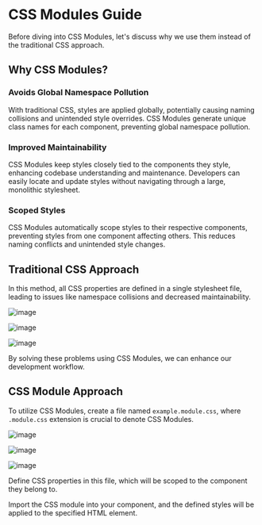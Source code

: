 # CSS Modules Guide

Before diving into CSS Modules, let's discuss why we use them instead of the traditional CSS approach.

## Why CSS Modules?

### Avoids Global Namespace Pollution
With traditional CSS, styles are applied globally, potentially causing naming collisions and unintended style overrides. CSS Modules generate unique class names for each component, preventing global namespace pollution.

### Improved Maintainability
CSS Modules keep styles closely tied to the components they style, enhancing codebase understanding and maintenance. Developers can easily locate and update styles without navigating through a large, monolithic stylesheet.

### Scoped Styles
CSS Modules automatically scope styles to their respective components, preventing styles from one component affecting others. This reduces naming conflicts and unintended style changes.

## Traditional CSS Approach
In this method, all CSS properties are defined in a single stylesheet file, leading to issues like namespace collisions and decreased maintainability.

![image](https://github.com/JawadSher/Complete-React-Redux-Documentation/assets/158135119/49f4ff15-ee70-436f-8a18-8203a3143cf7)

![image](https://github.com/JawadSher/Complete-React-Redux-Documentation/assets/158135119/06cae065-c3c8-47ab-b2cf-b950c315ea24)

![image](https://github.com/JawadSher/Complete-React-Redux-Documentation/assets/158135119/e908c7ff-fb44-4098-a658-4dd4a7f0393c)

By solving these problems using CSS Modules, we can enhance our development workflow.

## CSS Module Approach
To utilize CSS Modules, create a file named `example.module.css`, where `.module.css` extension is crucial to denote CSS Modules.

![image](https://github.com/JawadSher/Complete-React-Redux-Documentation/assets/158135119/1fc3c35b-9a76-4fe1-8136-5c911fdfdb35)

![image](https://github.com/JawadSher/Complete-React-Redux-Documentation/assets/158135119/05274a69-e7a8-4fd0-8f32-6449ec6c5847)

![image](https://github.com/JawadSher/Complete-React-Redux-Documentation/assets/158135119/43da03a4-ba63-496a-9cdb-c30f8abb7dd8)


Define CSS properties in this file, which will be scoped to the component they belong to.

Import the CSS module into your component, and the defined styles will be applied to the specified HTML element.


